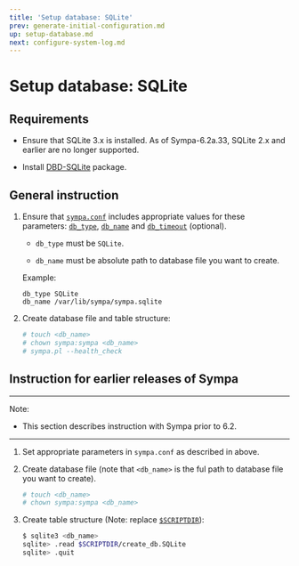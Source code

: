 ```yaml
---
title: 'Setup database: SQLite'
prev: generate-initial-configuration.md
up: setup-database.md
next: configure-system-log.md
---
```


Setup database: SQLite
======================

Requirements
------------

  * Ensure that SQLite 3.x is installed.  As of Sympa-6.2a.33, SQLite 2.x
    and earlier are no longer supported.

  * Install [DBD-SQLite](https://metacpan.org/release/DBD-SQLite) package.

General instruction
-------------------

  1. Ensure that [``sympa.conf``](../layout.md#config) includes appropriate
     values for these parameters:
     [``db_type``](/gpldoc/man/sympa.conf.5.html#db_type),
     [``db_name``](/gpldoc/man/sympa.conf.5.html#db_name) and
     [``db_timeout``](/gpldoc/man/sympa.conf.5.html#db_timeout) (optional).

       * ``db_type`` must be ``SQLite``.

       * ``db_name`` must be absolute path to database file you want to
         create.

       Example:
       ``` code
       db_type SQLite
       db_name /var/lib/sympa/sympa.sqlite
       ```

  2. Create database file and table structure:
     ``` bash
     # touch <db_name>
     # chown sympa:sympa <db_name>
     # sympa.pl --health_check
     ```

Instruction for earlier releases of Sympa
-----------------------------------------

----
Note:

  * This section describes instruction with Sympa prior to 6.2.

----

  1. Set appropriate parameters in `sympa.conf` as described in above.

  2. Create database file (note that `<db_name>` is the ful path to database
     file you want to create).

     ``` bash
     # touch <db_name>
     # chown sympa:sympa <db_name>
     ```
  3. Create table structure (Note: replace
     [``$SCRIPTDIR``](../layout.md#scriptdir)):

     ``` bash
     $ sqlite3 <db_name>
     sqlite> .read $SCRIPTDIR/create_db.SQLite
     sqlite> .quit
     ```

